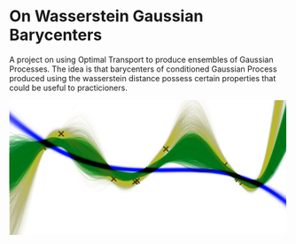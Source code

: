 On Wasserstein Gaussian Barycenters
==============================

A project on using Optimal Transport to produce ensembles of Gaussian Processes. The idea is that barycenters of conditioned Gaussian Process produced using the wasserstein distance possess certain properties that could be useful to practicioners.

<img src="reports/plots/barycenters.png" width="500">

